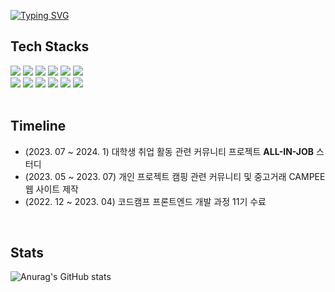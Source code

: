 [![Typing SVG](https://readme-typing-svg.demolab.com?font=Alkatra&weight=500&size=45&duration=4000&pause=3&color=00ADB5&center=false&vCenter=false&multiline=true&repeat=true&width=1000&height=100&lines=Welcome+to+chlgusrb97's+GitHub!%20👋)](https://git.io/typing-svg)

## Tech Stacks
<div>
  <img src="https://img.shields.io/badge/JavaScript-F7DF1E?style=flat-square&logo=JavaScript&logoColor=black"/>
  <img src="https://img.shields.io/badge/TypeScript-3178C6?style=flat-square&logo=TypeScript&logoColor=white"/>
  <img src="https://img.shields.io/badge/React-61DAFB?style=flat-square&logo=React&logoColor=white"/>
  <img src="https://img.shields.io/badge/Next.js-000?style=flat-square&logo=Next.js&logoColor=white"/>
  <img src="https://img.shields.io/badge/HTML-E34F26?style=flat-square&logo=HTML5&logoColor=white"/>
  <img src="https://img.shields.io/badge/CSS3-1572B6?style=flat-square&logo=CSS3&logoColor=white"/>
  <br>
  <img src="https://img.shields.io/badge/Styledcomponents/Emotion-DB7093?style=flat-square&logo=styledcomponents&logoColor=white"/>
  <img src="https://img.shields.io/badge/Recoil-3578E5?style=flat-square&logo=Recoil&logoColor=white"/>
  <img src="https://img.shields.io/badge/Axios-5A29E4?style=flat-square&logo=axios&logoColor=white"/>
  <img src="https://img.shields.io/badge/GraphQL-E10098?style=flat-square&logo=GraphQL&logoColor=white"/>
  <img src="https://img.shields.io/badge/AWS-232F3E?style=flat-square&logo=amazonaws&logoColor=white"/>
  <img src="https://img.shields.io/badge/GitHub-181717?style=flat-square&logo=Github&logoColor=white"/>
</div>

<br>

## Timeline

* (2023. 07 ~ 2024. 1) 대학생 취업 활동 관련 커뮤니티 프로젝트 **ALL-IN-JOB** 스터디
* (2023. 05 ~ 2023. 07) 개인 프로젝트 캠핑 관련 커뮤니티 및 중고거래 CAMPEE 웹 사이트 제작
* (2022. 12 ~ 2023. 04) 코드캠프 프론트엔드 개발 과정 11기 수료

<br>

## Stats

![Anurag's GitHub stats](https://github-readme-stats.vercel.app/api?username=chlgusrb97&show_icons=true&theme=transparent)

<!--
**chlgusrb97/chlgusrb97** is a ✨ _special_ ✨ repository because its `README.md` (this file) appears on your GitHub profile.

Here are some ideas to get you started:

- 🔭 I’m currently working on ...
- 🌱 I’m currently learning ...
- 👯 I’m looking to collaborate on ...
- 🤔 I’m looking for help with ...
- 💬 Ask me about ...
- 📫 How to reach me: ...
- 😄 Pronouns: ...
- ⚡ Fun fact: ...
-->
